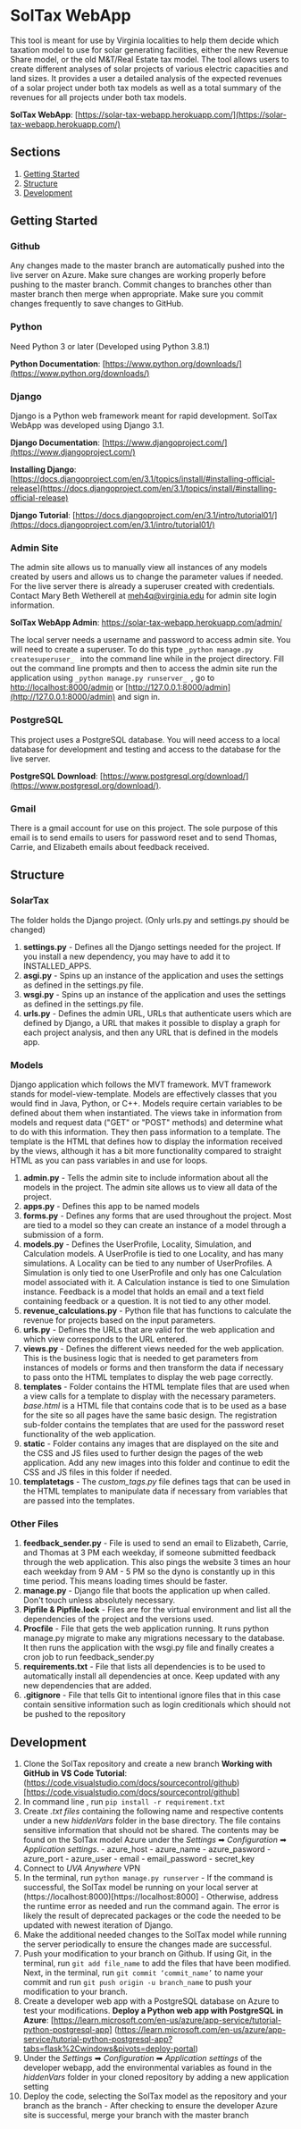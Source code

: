 # SolTax WebApp
This tool is meant for use by Virginia localities to help them decide which taxation model to use for solar generating facilities, either the new Revenue Share model, or the old M&T/Real Estate tax model. The tool allows users to create different analyses of solar projects of various electric capacities and land sizes. It provides a user a detailed analysis of the expected revenues of a solar project under both tax models as well as a total summary of the revenues for all projects under both tax models. 

__SolTax WebApp__: [https://solar-tax-webapp.herokuapp.com/](https://solar-tax-webapp.herokuapp.com/)

## Sections
1. [Getting Started](#getting-started)
2. [Structure](#structure)
3. [Development](#development)

## Getting Started
### Github
Any changes made to the master branch are automatically pushed into the live server on Azure. Make sure changes are working properly before pushing to the master branch. Commit changes to branches other than master branch then merge when appropriate. Make sure you commit changes frequently to save changes to GitHub.

### Python
Need Python 3 or later (Developed using Python 3.8.1)

__Python Documentation__: [https://www.python.org/downloads/](https://www.python.org/downloads/)

### Django
Django is a Python web framework meant for rapid development. SolTax WebApp was developed using Django 3.1.

__Django Documentation__: [https://www.djangoproject.com/](https://www.djangoproject.com/)

__Installing Django__: [https://docs.djangoproject.com/en/3.1/topics/install/#installing-official-release](https://docs.djangoproject.com/en/3.1/topics/install/#installing-official-release)

__Django Tutorial__: [https://docs.djangoproject.com/en/3.1/intro/tutorial01/](https://docs.djangoproject.com/en/3.1/intro/tutorial01/)

### Admin Site
The admin site allows us to manually view all instances of any models created by users and allows us to change the parameter values if needed. For the live server there is already a superuser created with credentials. Contact Mary Beth Wetherell at [meh4q@virginia.edu](mailto:meh4q@virginia.edu) for admin site login information.

__SolTax WebApp Admin__: https://solar-tax-webapp.herokuapp.com/admin/ 

The local server needs a username and password to access admin site. You will need to create a superuser. To do this type  `_python manage.py createsuperuser_ ` into the command line while in the project directory. Fill out the command line prompts and then to access the admin site run the application using  `_python manage.py runserver_ `, go to [http://localhost:8000/admin](http://localhost:8000/admin) or [http://127.0.0.1:8000/admin](http://127.0.0.1:8000/admin) and sign in. 

### PostgreSQL
This project uses a PostgreSQL database. You will need access to a local database for development and testing and access to the database for the live server.

__PostgreSQL Download__: [https://www.postgresql.org/download/](https://www.postgresql.org/download/).

### Gmail
There is a gmail account for use on this project. The sole purpose of this email is to send emails to users for password reset and to send Thomas, Carrie, and Elizabeth emails about feedback received.

## Structure

### SolarTax
The folder holds the Django project. (Only urls.py and settings.py should be changed)

  1. __settings.py__ - Defines all the Django settings needed for the project. If you install a new dependency, you may have to add it to INSTALLED\_APPS.
  2. __asgi.py__ - Spins up an instance of the application and uses the settings as defined in the settings.py file.
  3. __wsgi.py__ - Spins up an instance of the application and uses the settings as defined in the settings.py file. 
  4. __urls.py__ - Defines the admin URL, URLs that authenticate users which are defined by Django, a URL that makes it possible to display a graph for each project analysis, and then any URL that is defined in the models app.

### Models 
Django application which follows the MVT framework. MVT framework stands for model-view-template. Models are effectively classes that you would find in Java, Python, or C++. Models require certain variables to be defined about them when instantiated. The views take in information from models and request data (&quot;GET&quot; or &quot;POST&quot; methods) and determine what to do with this information. They then pass information to a template. The template is the HTML that defines how to display the information received by the views, although it has a bit more functionality compared to straight HTML as you can pass variables in and use for loops.
  1. __admin.py__ - Tells the admin site to include information about all the models in the project. The admin site allows us to view all data of the project.
  2. __apps.py__ - Defines this app to be named models
  3. __forms.py__ - Defines any forms that are used throughout the project. Most are tied to a model so they can create an instance of a model through a submission of a form.
  4. __models.py__ - Defines the UserProfile, Locality, Simulation, and Calculation models. A UserProfile is tied to one Locality, and has many simulations. A Locality can be tied to any number of UserProfiles. A Simulation is only tied to one UserProfile and only has one Calculation model associated with it. A Calculation instance is tied to one Simulation instance. Feedback is a model that holds an email and a text field containing feedback or a question. It is not tied to any other model.
  5. __revenue\_calculations.py__ - Python file that has functions to calculate the revenue for projects based on the input parameters.
  6. __urls.py__ - Defines the URLs that are valid for the web application and which view corresponds to the URL entered.
  7. __views.py__ - Defines the different views needed for the web application. This is the business logic that is needed to get parameters from instances of models or forms and then transform the data if necessary to pass onto the HTML templates to display the web page correctly.
  8. __templates__ - Folder contains the HTML template files that are used when a view calls for a template to display with the necessary parameters. _base.html_ is a HTML file that contains code that is to be used as a base for the site so all pages have the same basic design. The registration sub-folder contains the templates that are used for the password reset functionality of the web application.
  9. __static__ - Folder contains any images that are displayed on the site and the CSS and JS files used to further design the pages of the web application. Add any new images into this folder and continue to edit the CSS and JS files in this folder if needed.
  10. __templatetags__ - The _custom\_tags.py_ file defines tags that can be used in the HTML templates to manipulate data if necessary from variables that are passed into the templates.

### Other Files
  1. __feedback\_sender.py__ - File is used to send an email to Elizabeth, Carrie, and Thomas at 3 PM each weekday, if someone submitted feedback through the web application. This also pings the website 3 times an hour each weekday from 9 AM - 5 PM so the dyno is constantly up in this time period. This means loading times should be faster.
  2. __manage.py__ - Django file that boots the application up when called. Don&#39;t touch unless absolutely necessary.
  3. __Pipfile & Pipfile.lock__ - Files are for the virtual environment and list all the dependencies of the project and the versions used.
  4. __Procfile__ - File that gets the web application running. It runs python manage.py migrate to make any migrations necessary to the database. It then runs the application with the wsgi.py file and finally creates a cron job to run feedback\_sender.py
  5. __requirements.txt__ - File that lists all dependencies is to be used to automatically install all dependencies at once. Keep updated with any new dependencies that are added.
  6. __.gitignore__ - File that tells Git to intentional ignore files that in this case contain sensitive information such as login creditionals which should not be pushed to the repository

## Development
  1. Clone the SolTax repository and create a new branch
     __Working with GitHub in VS Code Tutorial__:(https://code.visualstudio.com/docs/sourcecontrol/github)[https://code.visualstudio.com/docs/sourcecontrol/github]
  2. In command line , run `pip install -r requirement.txt`
  3. Create _.txt files_ containing the following name and respective contents under a new _hiddenVars_ folder in the base directory. The file contains sensitive information that should not be shared. The contents may be found on the SolTax model Azure under the _Settings_ ➡ _Configuration_ ➡ _Application settings_.
    - azure_host
    - azure_name
    - azure_pasword
    - azure_port
    - azure_user
    - email
    - email_password
    - secret_key
  4. Connect to _UVA Anywhere_ VPN
  5. In the terminal, run `python manage.py runserver`
    - If the command is successful, the SolTax model be running on your local server at (https://localhost:8000)[https://localhost:8000]
    - Otherwise, address the runtime error as needed and run the command again. The error is likely the result of deprecated packages or the code the needed to be updated with newest iteration of Django.
  6. Make the additional needed changes to the SolTax model while running the server periodically to ensure the changes made are successful.
  7. Push your modification to your branch on Github. If using Git, in the terminal, run `git add file_name` to add the files that have been modified. Next, in the terminal, run `git commit ‘commit_name’` to name your commit and run `git push origin -u branch_name` to push your modification to your branch. 
  8. Create a developer web app with a PostgreSQL database on Azure to test your modifications. 
  __Deploy a Python web app with PostgreSQL in Azure__: [https://learn.microsoft.com/en-us/azure/app-service/tutorial-python-postgresql-app] (https://learn.microsoft.com/en-us/azure/app-service/tutorial-python-postgresql-app?tabs=flask%2Cwindows&pivots=deploy-portal)
  9. Under the _Settings_ ➡ _Configuration_ ➡ _Application settings_ of the developer webapp, add the environmental variables as found in the _hiddenVars_ folder in your cloned repository by adding a new application setting  
  10. Deploy the code, selecting the SolTax model as the repository and your branch as the branch
    - After checking to ensure the developer Azure site is successful, merge your branch with the master branch